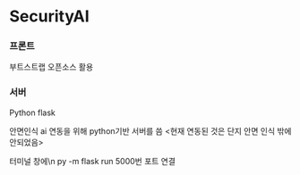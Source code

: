 # SecurityAI

### 프론트
부트스트랩 오픈소스 활용

### 서버
Python flask

안면인식 ai 연동을 위해 python기반 서버를 씀
<현재 연동된 것은 단지 안면 인식 밖에 안되었음>


터미널 창에\n
py -m flask run
5000번 포트 연결
